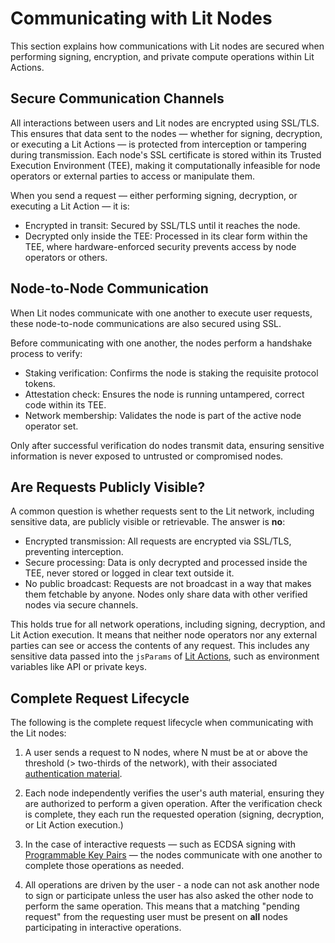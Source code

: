 
# Communicating with Lit Nodes

This section explains how communications with Lit nodes are secured when performing signing, encryption, and private compute operations within Lit Actions.

## Secure Communication Channels
All interactions between users and Lit nodes are encrypted using SSL/TLS. This ensures that data sent to the nodes — whether for signing, decryption, or executing a Lit Actions — is protected from interception or tampering during transmission. Each node's SSL certificate is stored within its Trusted Execution Environment (TEE), making it computationally infeasible for node operators or external parties to access or manipulate them.

When you send a request — either performing signing, decryption, or executing a Lit Action — it is:

* Encrypted in transit: Secured by SSL/TLS until it reaches the node.
* Decrypted only inside the TEE: Processed in its clear form within the TEE, where hardware-enforced security prevents access by node operators or others.

## Node-to-Node Communication
When Lit nodes communicate with one another to execute user requests, these node-to-node communications are also secured using SSL.

Before communicating with one another, the nodes perform a handshake process to verify:

* Staking verification: Confirms the node is staking the requisite protocol tokens.
* Attestation check: Ensures the node is running untampered, correct code within its TEE.
* Network membership: Validates the node is part of the active node operator set.

Only after successful verification do nodes transmit data, ensuring sensitive information is never exposed to untrusted or compromised nodes.

## Are Requests Publicly Visible?
A common question is whether requests sent to the Lit network, including sensitive data, are publicly visible or retrievable. The answer is **no**:

* Encrypted transmission: All requests are encrypted via SSL/TLS, preventing interception.
* Secure processing: Data is only decrypted and processed inside the TEE, never stored or logged in clear text outside it.
* No public broadcast: Requests are not broadcast in a way that makes them fetchable by anyone. Nodes only share data with other verified nodes via secure channels.

This holds true for all network operations, including signing, decryption, and Lit Action execution. It means that neither node operators nor any external parties can see or access the contents of any request. This includes any sensitive data passed into the `jsParams` of [Lit Actions](../sdk/serverless-signing/overview.md), such as environment variables like API or private keys.

## Complete Request Lifecycle
The following is the complete request lifecycle when communicating with the Lit nodes:

1. A user sends a request to N nodes, where N must be at or above the threshold (> two-thirds of the network), with their associated [authentication material](../sdk/authentication/session-sigs/intro.md).

2. Each node independently verifies the user's auth material, ensuring they are authorized to perform a given operation. After the verification check is complete, they each run the requested operation (signing, decryption, or Lit Action execution.)

3. In the case of interactive requests — such as ECDSA signing with [Programmable Key Pairs](../user-wallets/pkps/overview.md) — the nodes communicate with one another to complete those operations as needed.

4. All operations are driven by the user - a node can not ask another node to sign or participate unless the user has also asked the other node to perform the same operation. This means that a matching "pending request" from the requesting user must be present on **all** nodes participating in interactive operations.